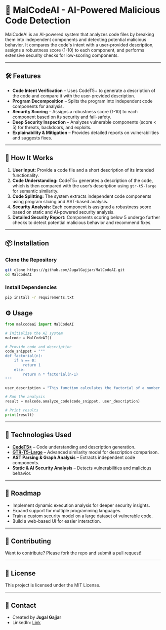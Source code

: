 # 🚀 MalCodeAI - AI-Powered Malicious Code Detection

MalCodeAI is an AI-powered system that analyzes code files by breaking them into independent components and detecting potential malicious behavior. It compares the code's intent with a user-provided description, assigns a robustness score (1-10) to each component, and performs extensive security checks for low-scoring components.

---

## 🛠 Features

- **Code Intent Verification** – Uses CodeT5+ to generate a description of the code and compare it with the user-provided description.  
- **Program Decomposition** – Splits the program into independent code components for analysis.  
- **Security Scoring** – Assigns a robustness score (1-10) to each component based on its security and fail-safety.  
- **Deep Security Inspection** – Analyzes vulnerable components (score < 5) for threats, backdoors, and exploits.  
- **Explainability & Mitigation** – Provides detailed reports on vulnerabilities and suggests fixes.  

---

## 📌 How It Works

1. **User Input:** Provide a code file and a short description of its intended functionality.  
2. **Code Understanding:** CodeT5+ generates a description of the code, which is then compared with the user’s description using `gtr-t5-large` for semantic similarity.  
3. **Code Splitting:** The system extracts independent code components using program slicing and AST-based analysis.  
4. **Security Analysis:** Each component is assigned a robustness score based on static and AI-powered security analysis.  
5. **Detailed Security Report:** Components scoring below 5 undergo further checks to detect potential malicious behavior and recommend fixes.  

---

## 📦 Installation

### Clone the Repository
```bash
git clone https://github.com/JugalGajjar/MalCodeAI.git
cd MalCodeAI
```

### Install Dependencies
```bash
pip install -r requirements.txt
```

## ⚙️ Usage

```python
from malcodeai import MalCodeAI

# Initialize the AI system
malcode = MalCodeAI()

# Provide code and description
code_snippet = """
def factorial(n):
    if n == 0:
        return 1
    else:
        return n * factorial(n-1)
"""

user_description = "This function calculates the factorial of a number."

# Run the analysis
result = malcode.analyze_code(code_snippet, user_description)

# Print results
print(result)
```

---

## 🧠 Technologies Used

- **[CodeT5+](https://arxiv.org/abs/2305.07922)** – Code understanding and description generation.
- **[GTR-T5-Large](https://arxiv.org/abs/2112.07899)** – Advanced similarity model for description comparison.
- **AST Parsing & Graph Analysis** – Extracts independent code components.
- **Static & AI Security Analysis** – Detects vulnerabilities and malicious behavior.

---

## 📄 Roadmap

- Implement dynamic execution analysis for deeper security insights.
- Expand support for multiple programming languages.
- Train a custom security model on a large dataset of vulnerable code.
- Build a web-based UI for easier interaction.

---

## 🤝 Contributing

Want to contribute? Please fork the repo and submit a pull request!

---

## 🐜 License

This project is licensed under the MIT License.

---

## 📩 Contact

- Created by **Jugal Gajjar**
- LinkedIn: [Link](https://www.linkedin.com/in/jugal-gajjar/)